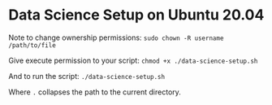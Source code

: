 # Data Science Setup on Ubuntu 20.04

Note to change ownership permissions:
`sudo chown -R username /path/to/file`

Give execute permission to your script:
`chmod +x ./data-science-setup.sh`

And to run the script:
`./data-science-setup.sh`

Where `.` collapses the path to the current directory.
